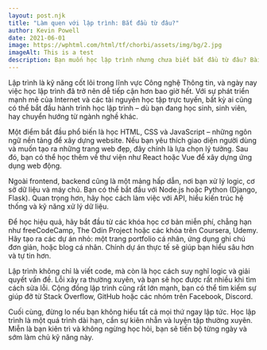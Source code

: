 ```yaml
---
layout: post.njk
title: "Làm quen với lập trình: Bắt đầu từ đâu?"
author: Kevin Powell
date: 2021-06-01
image: https://wphtml.com/html/tf/chorbi/assets/img/bg/2.jpg
imageAlt: This is a test
description: Bạn muốn học lập trình nhưng chưa biết bắt đầu từ đâu? Bài viết này sẽ giúp bạn định hướng rõ ràng từ những bước đầu tiên trên hành trình chinh phục IT.
---
```


Lập trình là kỹ năng cốt lõi trong lĩnh vực Công nghệ Thông tin, và ngày nay việc học lập trình đã trở nên dễ tiếp cận hơn bao giờ hết. Với sự phát triển mạnh mẽ của Internet và các tài nguyên học tập trực tuyến, bất kỳ ai cũng có thể bắt đầu hành trình học lập trình – dù bạn đang học sinh, sinh viên, hay chuyển hướng từ ngành nghề khác.

Một điểm bắt đầu phổ biến là học HTML, CSS và JavaScript – những ngôn ngữ nền tảng để xây dựng website. Nếu bạn yêu thích giao diện người dùng và muốn tạo ra những trang web đẹp, đây chính là lựa chọn lý tưởng. Sau đó, bạn có thể học thêm về thư viện như React hoặc Vue để xây dựng ứng dụng web động.

Ngoài frontend, backend cũng là một mảng hấp dẫn, nơi bạn xử lý logic, cơ sở dữ liệu và máy chủ. Bạn có thể bắt đầu với Node.js hoặc Python (Django, Flask). Quan trọng hơn, hãy học cách làm việc với API, hiểu kiến trúc hệ thống và kỹ năng xử lý dữ liệu.

Để học hiệu quả, hãy bắt đầu từ các khóa học cơ bản miễn phí, chẳng hạn như freeCodeCamp, The Odin Project hoặc các khóa trên Coursera, Udemy. Hãy tạo ra các dự án nhỏ: một trang portfolio cá nhân, ứng dụng ghi chú đơn giản, hoặc blog cá nhân. Chính dự án thực tế sẽ giúp bạn hiểu sâu hơn và tự tin hơn.

Lập trình không chỉ là viết code, mà còn là học cách suy nghĩ logic và giải quyết vấn đề. Lỗi xảy ra thường xuyên, và bạn sẽ học được rất nhiều khi tìm cách sửa lỗi. Cộng đồng lập trình cũng rất lớn mạnh, bạn có thể tìm kiếm sự giúp đỡ từ Stack Overflow, GitHub hoặc các nhóm trên Facebook, Discord.

Cuối cùng, đừng lo nếu bạn không hiểu tất cả mọi thứ ngay lập tức. Học lập trình là một quá trình dài hạn, cần sự kiên nhẫn và luyện tập thường xuyên. Miễn là bạn kiên trì và không ngừng học hỏi, bạn sẽ tiến bộ từng ngày và sớm làm chủ kỹ năng này.
